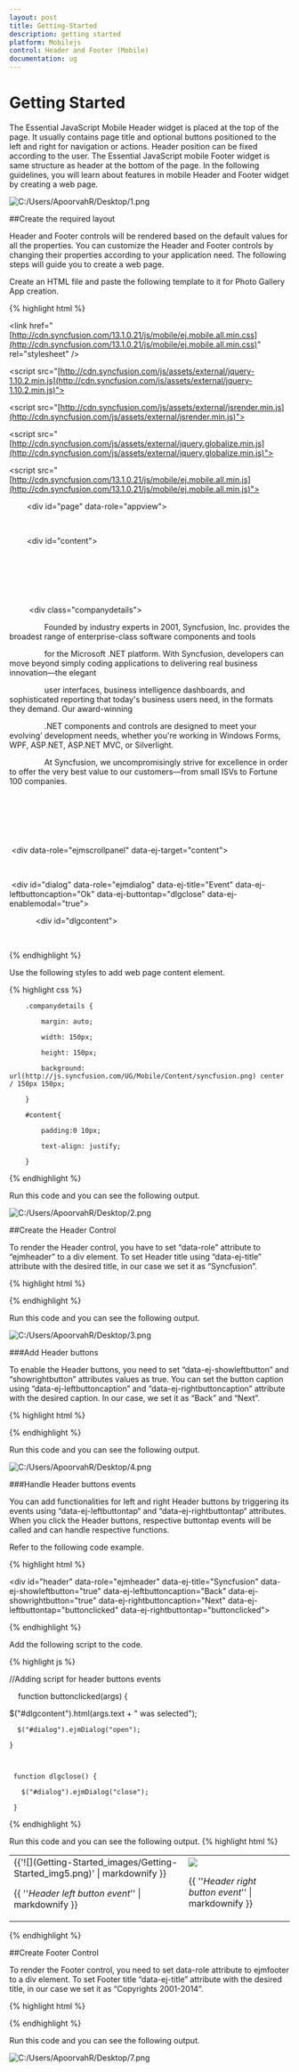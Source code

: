 ```yaml
---
layout: post
title: Getting-Started
description: getting started
platform: Mobilejs
control: Header and Footer (Mobile)
documentation: ug
---
```


# Getting Started

The Essential JavaScript Mobile Header widget is placed at the top of the page. It usually contains page title and optional buttons positioned to the left and right for navigation or actions. Header position can be fixed according to the user. The Essential JavaScript mobile Footer widget is same structure as header at the bottom of the page. In the following guidelines, you will learn about features in mobile Header and Footer widget by creating a web page.

![C:/Users/ApoorvahR/Desktop/1.png](Getting-Started_images/Getting-Started_img1.png)



##Create the required layout

Header and Footer controls will be rendered based on the default values for all the properties. You can customize the Header and Footer controls by changing their properties according to your application need. The following steps will guide you to create a web page.

Create an HTML file and paste the following template to it for Photo Gallery App creation.

{% highlight html %}

<!DOCTYPE html>

<html>

<head>

<title>Header and Footer</title>

<link href="[http://cdn.syncfusion.com/13.1.0.21/js/mobile/ej.mobile.all.min.css](http://cdn.syncfusion.com/13.1.0.21/js/mobile/ej.mobile.all.min.css)" rel="stylesheet" />

<script src="[http://cdn.syncfusion.com/js/assets/external/jquery-1.10.2.min.js](http://cdn.syncfusion.com/js/assets/external/jquery-1.10.2.min.js)"></script>      

<script src="[http://cdn.syncfusion.com/js/assets/external/jsrender.min.js](http://cdn.syncfusion.com/js/assets/external/jsrender.min.js)"></script>

<script src="[http://cdn.syncfusion.com/js/assets/external/jquery.globalize.min.js](http://cdn.syncfusion.com/js/assets/external/jquery.globalize.min.js)"></script>

<script src="[http://cdn.syncfusion.com/13.1.0.21/js/mobile/ej.mobile.all.min.js](http://cdn.syncfusion.com/13.1.0.21/js/mobile/ej.mobile.all.min.js)"></script>

</head>

<body>

        <div id="page" data-role="appview">

        <!-- Adds Header Elements Here -->       

        <div id="content">

        <div>       

        <!-- Adds web page content Here -->

         <div class="companydetails"></div>

                Founded by industry experts in 2001, Syncfusion, Inc. provides the broadest range of enterprise-class software components and tools

                for the Microsoft .NET platform. With Syncfusion, developers can move beyond simply coding applications to delivering real business innovation—the elegant

                user interfaces, business intelligence dashboards, and sophisticated reporting that today's business users need, in the formats they demand. Our award-winning

                .NET components and controls are designed to meet your evolving’ development needs, whether you're working in Windows Forms, WPF, ASP.NET, ASP.NET MVC, or Silverlight.

                At Syncfusion, we uncompromisingly strive for excellence in order to offer the very best value to our customers—from small ISVs to Fortune 100 companies.

        </div>

        </div>        

        <!-- ScrollPanel -->	

 <div data-role="ejmscrollpanel" data-ej-target="content"></div>

         <!-- Dialog -->

 <div id="dialog" data-role="ejmdialog" data-ej-title="Event" data-ej-leftbuttoncaption="Ok" data-ej-buttontap="dlgclose" data-ej-enablemodal="true">

            <div id="dlgcontent"></div>

</div>

<!-- Adds Footer Elements Here -->

        </div>

</body>

</html>



{% endhighlight %}

Use the following styles to add web page content element.

{% highlight css %}



        .companydetails {

            margin: auto;

            width: 150px;

            height: 150px;

            background: url(http://js.syncfusion.com/UG/Mobile/Content/syncfusion.png) center / 150px 150px;

        }

        #content{

            padding:0 10px;

            text-align: justify;

        } 





{% endhighlight %}

Run this code and you can see the following output. 

![C:/Users/ApoorvahR/Desktop/2.png](Getting-Started_images/Getting-Started_img2.png)



##Create the Header Control

To render the Header control, you have to set “data-role” attribute to “ejmheader” to a div element. To set Header title using “data-ej-title” attribute with the desired title, in our case we set it as “Syncfusion”.

{% highlight html %}

<div id="header"  data-role="ejmheader" data-ej-title="Syncfusion"></div>



{% endhighlight %}

Run this code and you can see the following output. 

![C:/Users/ApoorvahR/Desktop/3.png](Getting-Started_images/Getting-Started_img3.png)



###Add Header buttons

To enable the Header buttons, you need to set “data-ej-showleftbutton” and “showrightbutton” attributes values as true.  You can set the button caption using “data-ej-leftbuttoncaption” and “data-ej-rightbuttoncaption” attribute with the desired caption. In our case, we set it as “Back” and “Next”.

{% highlight html %}

<div id="header"  data-role="ejmheader" data-ej-title="Syncfusion" data-ej-showleftbutton="true" data-ej-leftbuttoncaption="Back" data-ej-showrightbutton="true" data-ej-rightbuttoncaption="Next"></div> 



{% endhighlight %}



Run this code and you can see the following output. 

![C:/Users/ApoorvahR/Desktop/4.png](Getting-Started_images/Getting-Started_img4.png)



###Handle Header buttons events

You can add functionalities for left and right Header buttons by triggering its events using “data-ej-leftbuttontap“ and “data-ej-rightbuttontap“ attributes. When you click the Header buttons, respective buttontap events will be called and can handle respective functions.

Refer to the following code example. 

{% highlight html %}



<div id="header" data-role="ejmheader" data-ej-title="Syncfusion" data-ej-showleftbutton="true" data-ej-leftbuttoncaption="Back" data-ej-showrightbutton="true" data-ej-rightbuttoncaption="Next" data-ej-leftbuttontap="buttonclicked" data-ej-rightbuttontap="buttonclicked"></div>





{% endhighlight %}



Add the following script to the code.

{% highlight js %}



//Adding script for header buttons events

    function buttonclicked(args) {

$("#dlgcontent").html(args.text + " was selected");

      $("#dialog").ejmDialog("open");

    }



     function dlgclose() {

       $("#dialog").ejmDialog("close");

     }





{% endhighlight %}



Run this code and you can see the following output. 
{% highlight html %}
<table>
<tr>
<td>
{{'![](Getting-Started_images/Getting-Started_img5.png)' | markdownify }}

{{ ''_Header left button event_'' | markdownify }}</td><td>
![](Getting-Started_images/Getting-Started_img6.png)

{{ ''_Header right button event_'' | markdownify }}</td></tr>
</table>
{% endhighlight %}

##Create Footer Control

To render the Footer control, you need to set data-role attribute to ejmfooter to a div element. To set Footer title “data-ej-title” attribute with the desired title, in our case we set it as “Copyrights 2001-2014”.

{% highlight html %}



<div id="footer"  data-role="ejmfooter" data-ej-title="Copyrights 2001-2014"></div>



{% endhighlight %}

Run this code and you can see the following output. 

![C:/Users/ApoorvahR/Desktop/7.png](Getting-Started_images/Getting-Started_img7.png)





